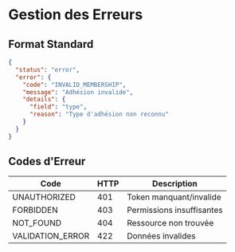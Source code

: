 # Gestion des Erreurs

## Format Standard
```json
{
  "status": "error",
  "error": {
    "code": "INVALID_MEMBERSHIP",
    "message": "Adhésion invalide",
    "details": {
      "field": "type",
      "reason": "Type d'adhésion non reconnu"
    }
  }
}
```

## Codes d'Erreur
| Code | HTTP | Description |
|------|------|-------------|
| UNAUTHORIZED | 401 | Token manquant/invalide |
| FORBIDDEN | 403 | Permissions insuffisantes |
| NOT_FOUND | 404 | Ressource non trouvée |
| VALIDATION_ERROR | 422 | Données invalides | 